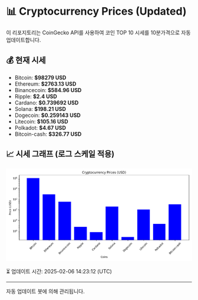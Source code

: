 
# 📊 Cryptocurrency Prices (Updated)

이 리포지토리는 CoinGecko API를 사용하여 코인 TOP 10 시세를 10분가격으로 자동 업데이트합니다.

## 💰 현재 시세
- Bitcoin: **$98279 USD**
- Ethereum: **$2763.13 USD**
- Binancecoin: **$584.96 USD**
- Ripple: **$2.4 USD**
- Cardano: **$0.739692 USD**
- Solana: **$198.21 USD**
- Dogecoin: **$0.259143 USD**
- Litecoin: **$105.16 USD**
- Polkadot: **$4.67 USD**
- Bitcoin-cash: **$326.77 USD**

## 📈 시세 그래프 (로그 스케일 적용)
![Crypto Prices](crypto_prices.png)

⏳ 업데이트 시간: 2025-02-06 14:23:12 (UTC)

---
자동 업데이트 봇에 의해 관리됩니다.
